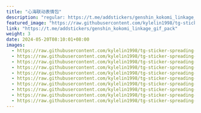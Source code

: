 ```yaml
---
title: "心海联动表情包"
description: "regular: https://t.me/addstickers/genshin_kokomi_linkage_gif_pack"
featured_image: "https://raw.githubusercontent.com/kylelin1998/tg-sticker-spreading-worldwide-images/main/img/9200f51f-957b-4f77-ac9a-722917fd5cba.jpg"
link: "https://t.me/addstickers/genshin_kokomi_linkage_gif_pack"
weight: 3
date: 2024-05-20T08:10:01+08:00
images:
  - https://raw.githubusercontent.com/kylelin1998/tg-sticker-spreading-worldwide-images/main/img/9200f51f-957b-4f77-ac9a-722917fd5cba.jpg
  - https://raw.githubusercontent.com/kylelin1998/tg-sticker-spreading-worldwide-images/main/img/d83e3d69-cd2b-4379-916b-5f6727707478.jpg
  - https://raw.githubusercontent.com/kylelin1998/tg-sticker-spreading-worldwide-images/main/img/1bff181a-cd58-4952-9c4b-51c82e46bd6e.jpg
  - https://raw.githubusercontent.com/kylelin1998/tg-sticker-spreading-worldwide-images/main/img/cd64c4cc-7570-464b-ac54-9e10e724ef76.jpg
  - https://raw.githubusercontent.com/kylelin1998/tg-sticker-spreading-worldwide-images/main/img/9fd76f95-85bd-47b0-ab8b-8289021f6100.jpg
  - https://raw.githubusercontent.com/kylelin1998/tg-sticker-spreading-worldwide-images/main/img/220593e1-82e0-43f4-9520-2a2089ff57bd.jpg
  - https://raw.githubusercontent.com/kylelin1998/tg-sticker-spreading-worldwide-images/main/img/125b852c-c1f0-4c48-97c1-2f01c1c237c4.jpg
  - https://raw.githubusercontent.com/kylelin1998/tg-sticker-spreading-worldwide-images/main/img/284128fe-973d-4a3a-85e6-8b70b5654b3c.jpg
  - https://raw.githubusercontent.com/kylelin1998/tg-sticker-spreading-worldwide-images/main/img/d84e0cb2-e02e-4f12-91c0-b4c04ab73425.jpg
  - https://raw.githubusercontent.com/kylelin1998/tg-sticker-spreading-worldwide-images/main/img/5674d530-e33d-4e9a-a230-9436b7c4fcbc.jpg
---
```


